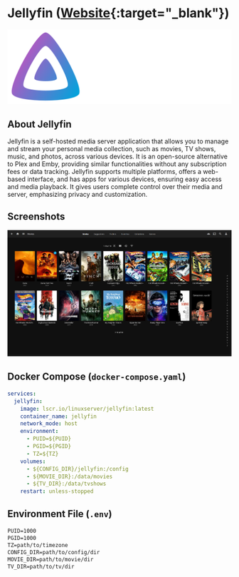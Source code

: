 # Jellyfin ([Website]{:target="_blank"})

[Website]: https://jellyfin.org/

![Jellyfin](../assets/images/jellyfin/logo-jellyfin.png)

## About Jellyfin

Jellyfin is a self-hosted media server application that allows you to manage and stream your personal media collection, such as movies, TV shows, music, and photos, across various devices. It is an open-source alternative to Plex and Emby, providing similar functionalities without any subscription fees or data tracking. Jellyfin supports multiple platforms, offers a web-based interface, and has apps for various devices, ensuring easy access and media playback. It gives users complete control over their media and server, emphasizing privacy and customization.

## Screenshots

![Jellyfin](../assets/images/jellyfin/screenshot.png)

## Docker Compose (`docker-compose.yaml`)
``` yaml
services:
  jellyfin:
    image: lscr.io/linuxserver/jellyfin:latest
    container_name: jellyfin
    network_mode: host
    environment:
      - PUID=${PUID}
      - PGID=${PGID}
      - TZ=${TZ}
    volumes:
      - ${CONFIG_DIR}/jellyfin:/config
      - ${MOVIE_DIR}:/data/movies
      - ${TV_DIR}:/data/tvshows
    restart: unless-stopped
```

## Environment File (`.env`)
```
PUID=1000
PGID=1000
TZ=path/to/timezone
CONFIG_DIR=path/to/config/dir
MOVIE_DIR=path/to/movie/dir
TV_DIR=path/to/tv/dir
```
